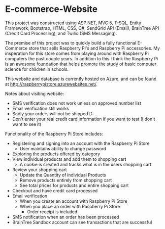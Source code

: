 # E-commerce-Website
This project was constructed using ASP.NET, MVC 5, T-SQL, Entity Framework, Bootstrap, HTML, CSS, C#, SendGrid API (Email), BrainTree API (Credit Card Processing), and Twilio (SMS Messaging). 

The premise of this project was to quickly build a fully functional E-Commerce store that sells Raspberry Pi's and Raspberry Pi accessories. My insperation 
for this store comes from playing around with Raspberry Pi computers the past couple years. In addition to this I think the Raspberry Pi is an 
awesome foundation that helps promote the study of basic computer science for children in schools.

This website and database is currently hosted on Azure, and can be found at http://raspberrypistore.azurewebsites.net/.

Notes about visiting website: 
- SMS verification does not work unless on approved number list
- Email verification still works
- Sadly your orders will not be shipped D:
- Don't enter your real credit card information if you want to test (I don't want to see it)

Functionality of the Raspberry Pi Store includes:
- Registering and signing into an account with the Raspberry Pi Store
    - User maintains ability to change password
- Exploring the products offered by category
- View individual products and add them to shopping cart
    - A cookie is created and tracks what is in the users shopping cart
- Review your shopping cart
    - Update the Quantity of individual Products
    - Remove products entirely from shopping cart
    - See total prices for products and entire shopping cart
- Checkout and have credit card processed
- Email verification
    - When you create an account with Raspberry Pi Store
    - When you place an order with Raspberry Pi Store
        - Order receipt is included
- SMS notification when an order has been processed
- BrainTree Sandbox account can see transactions that are successful 
